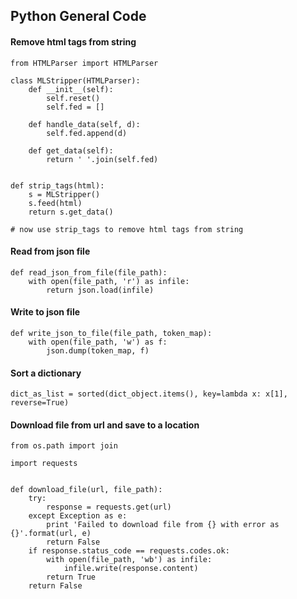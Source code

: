## Python General Code


#### Remove html tags from string

```
from HTMLParser import HTMLParser

class MLStripper(HTMLParser):
    def __init__(self):
        self.reset()
        self.fed = []

    def handle_data(self, d):
        self.fed.append(d)

    def get_data(self):
        return ' '.join(self.fed)


def strip_tags(html):
    s = MLStripper()
    s.feed(html)
    return s.get_data()

# now use strip_tags to remove html tags from string

```

#### Read from json file

```
def read_json_from_file(file_path):
    with open(file_path, 'r') as infile:
        return json.load(infile)
```

#### Write to json file

```
def write_json_to_file(file_path, token_map):
    with open(file_path, 'w') as f:
        json.dump(token_map, f)
```

#### Sort a dictionary

```
dict_as_list = sorted(dict_object.items(), key=lambda x: x[1], reverse=True)
```

#### Download file from url and save to a location

```
from os.path import join

import requests


def download_file(url, file_path):
    try:
        response = requests.get(url)
    except Exception as e:
        print 'Failed to download file from {} with error as {}'.format(url, e)
        return False
    if response.status_code == requests.codes.ok:
        with open(file_path, 'wb') as infile:
            infile.write(response.content)
        return True
    return False
```

